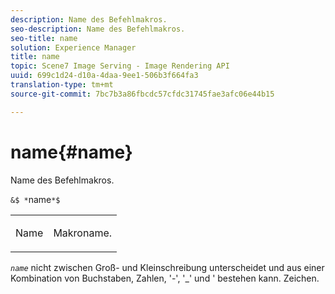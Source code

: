 ```yaml
---
description: Name des Befehlmakros.
seo-description: Name des Befehlmakros.
seo-title: name
solution: Experience Manager
title: name
topic: Scene7 Image Serving - Image Rendering API
uuid: 699c1d24-d10a-4daa-9ee1-506b3f664fa3
translation-type: tm+mt
source-git-commit: 7bc7b3a86fbcdc57cfdc31745fae3afc06e44b15

---
```



# name{#name}

Name des Befehlmakros.

`&$ *`name`*$`

<table id="simpletable_A07C4682275F461BA1F3B7752CE3FAE1"> 
 <tr class="strow"> 
  <td class="stentry"> <p><span class="codeph"> <span class="varname"> Name</span></span> </p> </td> 
  <td class="stentry"> <p>Makroname. </p></td> 
 </tr> 
</table>

*`name`* nicht zwischen Groß- und Kleinschreibung unterscheidet und aus einer Kombination von Buchstaben, Zahlen, &#39;-&#39;, &#39;_&#39; und &#39; bestehen kann. Zeichen.
